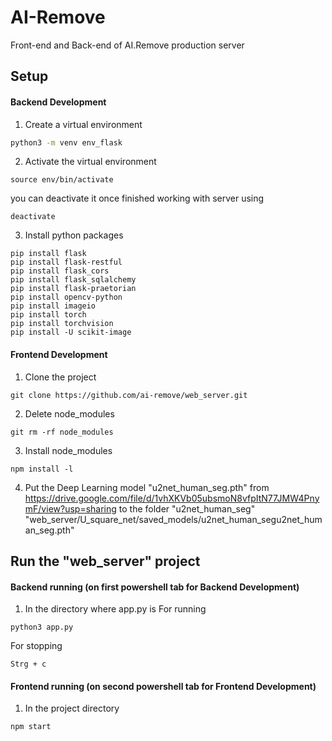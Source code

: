 # AI-Remove
Front-end and Back-end of AI.Remove production server
## Setup

#### Backend Development 
1. Create a virtual environment
```sh
python3 -m venv env_flask
```
2. Activate the virtual environment
```
source env/bin/activate
```
you can deactivate it once finished working with server using
```
deactivate
```
3. Install python packages
```
pip install flask
pip install flask-restful
pip install flask_cors
pip install flask_sqlalchemy
pip install flask-praetorian
pip install opencv-python
pip install imageio
pip install torch 
pip install torchvision
pip install -U scikit-image
```
#### Frontend Development
1. Clone the project
```
git clone https://github.com/ai-remove/web_server.git
```
2. Delete node_modules
```
git rm -rf node_modules
```
3. Install node_modules
```
npm install -l
```
4. Put the Deep Learning model "u2net_human_seg.pth" from https://drive.google.com/file/d/1vhXKVb05ubsmoN8vfpItN77JMW4PnymF/view?usp=sharing to the folder "u2net_human_seg" 
   "web_server/U_square_net/saved_models/u2net_human_segu2net_human_seg.pth"


## Run the "web_server" project

#### Backend running (on first powershell tab for Backend Development)
1. In the directory where app.py is
For running
```
python3 app.py
```
For stopping
```
Strg + c
```

#### Frontend running (on second powershell tab for Frontend Development)
1. In the project directory
```
npm start
```
